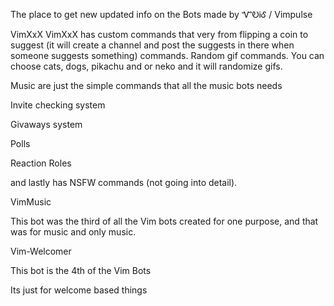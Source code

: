 The place to get new updated info on the Bots made by ᏉᎧᎥᎴ / Vimpulse

VimXxX
VimXxX has custom commands that very from flipping a coin to suggest (it will create a channel and post the suggests in there when someone suggests something) commands. 
Random gif commands. You can choose cats, dogs, pikachu and or neko and it will randomize gifs. 

Music are just the simple commands that all the music bots needs

Invite checking system

Givaways system

Polls

Reaction Roles 

and lastly has NSFW commands (not going into detail).

VimMusic

This bot was the third of all the Vim bots created for one purpose, and that was for music and only music.

Vim-Welcomer 

This bot is the 4th of the Vim Bots 

Its just for welcome based things
